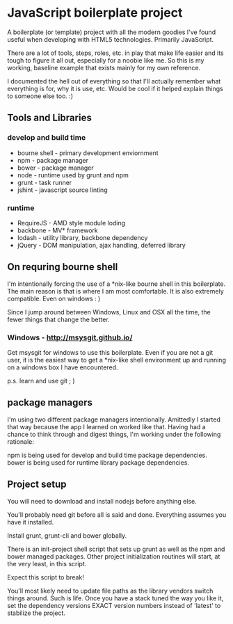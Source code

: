 # JavaScript boilerplate project

A boilerplate (or template) project with all the modern goodies I've found
useful when developing with HTML5 technologies.  Primarily JavaScript.

There are a lot of tools, steps, roles, etc. in play that make life easier and
its tough to figure it all out, especially for a noobie like me.  So this is
my working, baseline example that exists mainly for my own reference.

I documented the hell out of everything so that I'll actually remember what
everything is for, why it is use, etc.  Would be cool if it helped explain
things to someone else too. :)

## Tools and Libraries

### develop and build time
  * bourne shell - primary development enviornment
  * npm - package manager
  * bower - package manager
  * node - runtime used by grunt and npm
  * grunt - task runner
  * jshint - javascript source linting

### runtime
  * RequireJS - AMD style module loding
  * backbone - MV* framework
  * lodash - utility library, backbone dependency
  * jQuery - DOM manipulation, ajax handling, deferred library

## On requring bourne shell
I'm intentionally forcing the use of a *nix-like bourne shell in this
boilerplate.  The main reason is that is where I am most comfortable.
It is also extremely compatible.  Even on windows : )

Since I jump around between Windows, Linux and OSX all the time, the fewer
things that change the better.

### Windows - http://msysgit.github.io/
Get msysgit for windows to use this boilerplate.  Even if you are not
a git user, it is the easiest way to get a *nix-like shell environment
up and running on a windows box I have encountered.

p.s. learn and use git ; )

## package managers
I'm using two different package managers intentionally.  Amittedly I started
that way because the app I learned on worked like that.  Having had a chance
to think through and digest things, I'm working under the following rationale:

npm is being used for develop and build time package dependencies.
bower is being used for runtime library package dependencies.

## Project setup
You will need to download and install nodejs before anything else.

You'll probably need git before all is said and done.  Everything assumes
you have it installed.

Install grunt, grunt-cli and bower globally.

There is an init-project shell script that sets up grunt as well as 
the npm and bower managed packages.  Other project initialization
routines will start, at the very least, in this script.

Expect this script to break!

You'll most likely need to update file paths as the library vendors switch
things around.  Such is life.  Once you have a stack tuned the way you like
it, set the dependency versions EXACT version numbers instead of 'latest' to
stabilize the project.